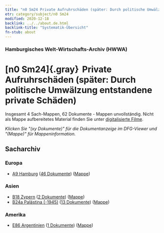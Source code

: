 ```yaml
---
title: "n0 Sm24 Private Aufruhrschäden (später: Durch politische Umwälzung entstandene private Schäden)"
etr: category/subject/n0 Sm24
modified: 2020-12-18
backlink: ../../about.de.html
backlink-title: "Systematik-Übersicht"
fn-stub: about
---
```


### Hamburgisches Welt-Wirtschafts-Archiv (HWWA)
# [n0 Sm24]{.gray}&#8201; Private Aufruhrschäden (später: Durch politische Umwälzung entstandene private Schäden)&#160; 




Insgesamt 4 Sach-Mappen, 62 Dokumente - Mappen unvollständig.
Nicht als Mappe aufbereitetes Material finden Sie unter [digitalisierte Filme](/film/h1_sh).

_Klicken Sie "(xy Dokumente)" für die Dokumentanzeige im DFG-Viewer und "(Mappe)" für Mappeninformation._

## Sacharchiv




### Europa

- [A9 Hamburg](../../../geo/about.de.html#A9) (<a href="https://dfg-viewer.de/show/?tx_dlf[id]=https://pm20.zbw.eu/mets/sh/1409xx/140905/1458xx/145812/public.mets.de.xml" target="_blank">46 Dokumente</a>) ([Mappe](http://purl.org/pressemappe20/folder/sh/140905,145812))

### Asien

- [B18 Zypern](../../../geo/about.de.html#B18) (<a href="https://dfg-viewer.de/show/?tx_dlf[id]=https://pm20.zbw.eu/mets/sh/1410xx/141079/1458xx/145812/public.mets.de.xml" target="_blank">2 Dokumente</a>) ([Mappe](http://purl.org/pressemappe20/folder/sh/141079,145812))
- [B24a Palästina (-1945)](../../../geo/about.de.html#B24a) (<a href="https://dfg-viewer.de/show/?tx_dlf[id]=https://pm20.zbw.eu/mets/sh/1411xx/141115/1458xx/145812/public.mets.de.xml" target="_blank">13 Dokumente</a>) ([Mappe](http://purl.org/pressemappe20/folder/sh/141115,145812))

### Amerika

- [E86 Argentinien](../../../geo/about.de.html#E86) (<a href="https://dfg-viewer.de/show/?tx_dlf[id]=https://pm20.zbw.eu/mets/sh/1416xx/141692/1458xx/145812/public.mets.de.xml" target="_blank">1 Dokumente</a>) ([Mappe](http://purl.org/pressemappe20/folder/sh/141692,145812))


